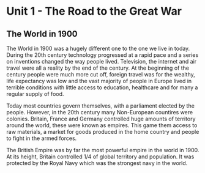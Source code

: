 # Unit 1 - The Road to the Great War

## The World in 1900

The World in 1900 was a hugely different one to the one we live in today. During the 20th century technology progressed at a rapid pace and a series on inventions changed the way people lived. Television, the internet and air travel were all a reality by the end of the century. At the beginning of the century people were much more cut off, foreign travel was for the wealthy, life expectancy was low and the vast majority of people in Europe lived in terrible conditions with little access to education, healthcare and for many a regular supply of food.

Today most countries govern themselves, with a parliament elected by the people. However, in the 20th century many Non-European countires were colonies. Britain, France and Germany controlled huge amounts of territory around the world, these were known as empires. This game them access to raw materials, a market for goods produced in the home country and people to fight in the armed forces.

The British Empire was by far the most powerful empire in the world in 1900. At its height, Britain controlled 1/4 of global territory and population. It was protected by the Royal Navy which was the strongest navy in the world.
